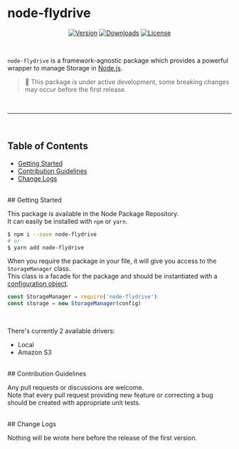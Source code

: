 <p align="center">
  <h1>node-flydrive</h1>
</p>

<p align="center">
  <a href="https://www.npmjs.com/package/node-flydrive"><img src="https://img.shields.io/npm/v/node-flydrive.svg?style=flat-square" alt="Version"></a>
  <a href="https://www.npmjs.com/package/node-flydrive"><img src="https://img.shields.io/npm/dt/node-flydrive.svg?style=flat-square" alt="Downloads"></a>
  <a href="https://opensource.org/licenses/MIT"><img src="https://img.shields.io/npm/l/node-flydrive.svg?style=flat-square" alt="License"></a>
</p>

<br>

`node-flydrive` is a framework-agnostic package which provides a powerful wrapper to manage Storage in [Node.js](https://nodejs.org).<br>

> :pray: This package is under active development, some breaking changes may occur before the first release.

<br>
<hr>
<br>

## Table of Contents

 * [Getting Started](#getting-started)
 * [Contribution Guidelines](#contribution-guidelines)
 * [Change Logs](#change-logs)

<br>
## Getting Started

This package is available in the Node Package Repository.<br>
It can easily be installed with `npm` or `yarn`.

```bash
$ npm i --save node-flydrive
# or
$ yarn add node-flydrive
```

When you require the package in your file, it will give you access to the `StorageManager` class.<br>
This class is a facade for the package and should be instantiated with a [configuration object](https://github.com/Slynova-Org/node-flydrive/blob/master/tests/stubs/config.js).
<br>

```javascript
const StorageManager = require('node-flydrive')
const storage = new StorageManager(config)
```
<br>

There's currently 2 available drivers:

* Local
* Amazon S3

<br>
## Contribution Guidelines

Any pull requests or discussions are welcome.<br>
Note that every pull request providing new feature or correcting a bug should be created with appropriate unit tests.

<br>
## Change Logs

Nothing will be wrote here before the release of the first version.
